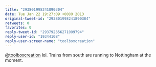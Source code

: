 ```yaml
---
title: "293801998241890304"
date: Tue Jan 22 19:27:09 +0000 2013
original-tweet-id: "293801998241890304"
retweets: 0
favorites: 0
reply-tweet-id: "293792356271009794"
reply-user-id: "19344108"
reply-user-screen-name: "toolboxcreation"
---
```

<a href="https://twitter.com/toolboxcreation">@toolboxcreation</a> lol. Trains from south are running to Nottingham at the moment.
